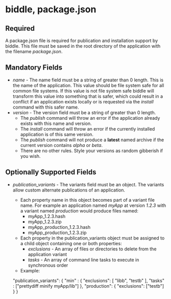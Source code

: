 # biddle, package.json

## Required
A package.json file is required for publication and installation support by biddle. This file must be saved in the root directory of the application with the filename *package.json*.

## Mandatory Fields

* *name* - The name field must be a string of greater than 0 length.  This is the name of the application.  This value should be file system safe for all common file systems.  If this value is not file system safe biddle will transform this value into something that is safer, which could result in a conflict if an application exists locally or is requested via the *install* command with this safer name.
* *version* - The version field must be a string of greater than 0 length.
   - The *publish* command will throw an error if the application already exists with this name and version.
   - The *install* command will throw an error if the currently installed application is of this same version.
   - The *publish* command will not produce a **latest** named archive if the current version contains *alpha* or *beta*.
   - There are no other rules. Style your versions as random gibberish if you wish.

## Optionally Supported Fields

* *publication_variants* - The variants field must be an object. The variants allow custom alternate publications of an application.
   - Each property name in this object becomes part of a variant file name.  For example an application named *myApp* at version *1.2.3* with a variant named *production* would produce files named:
      * myApp_1.2.3.hash
      * myApp_1.2.3.zip
      * myApp_production_1.2.3.hash
      * myApp_production_1.2.3.zip
   - Each property in the publication_variants object must be assigned to a child object containing one or both properties:
      * *exclusions* - An array of files or directories to delete from the application variant
      * *tasks* - An array of command line tasks to execute in synchronous order
   - Example:

    "publication_variants": {
        "min" : {
            "exclusions": [
                "libb", "testb"
            ],
            "tasks"     : ["prettydiff minify myApp/lib"]
        },
        "production": {
            "exclusions": ["testb"]
        }
    }
